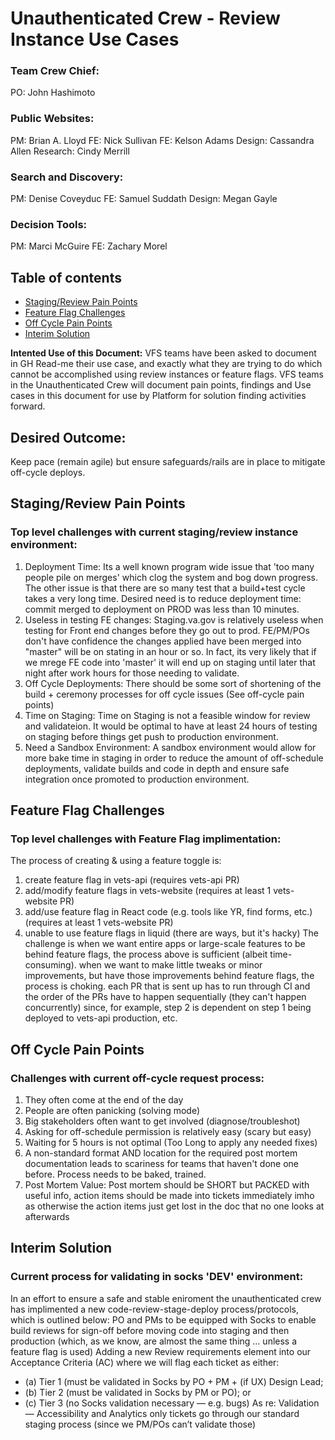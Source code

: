 # Unauthenticated Crew - Review Instance Use Cases 

### Team Crew Chief:
PO: John Hashimoto 

### Public Websites:
PM: Brian A. Lloyd
FE: Nick Sullivan
FE: Kelson Adams
Design: Cassandra Allen
Research: Cindy Merrill

### Search and Discovery:
PM: Denise Coveyduc
FE: Samuel Suddath
Design: Megan Gayle

### Decision Tools:
PM: Marci McGuire
FE: Zachary Morel

## Table of contents
- [Staging/Review Pain Points](#stagingreview-pain-points)
- [Feature Flag Challenges](#feature-flag-challenges)
- [Off Cycle Pain Points](#off-cycle-pain-points) 
- [Interim Solution](#interim-solution)


**Intented Use of this Document:** VFS teams have been asked to document in GH Read-me their use case, and exactly what they are trying to do which cannot be accomplished using review instances or feature flags. 
VFS teams in the Unauthenticated Crew will document pain points, findings and Use cases in this document for use by Platform for solution finding activities forward. 

## Desired Outcome: 
Keep pace (remain agile) but ensure safeguards/rails are in place to mitigate off-cycle deploys. 

## Staging/Review Pain Points 
### Top level challenges with current staging/review instance environment:
1. Deployment Time:  Its a well known program wide issue that 'too many people pile on merges' which clog the system and bog down progress.  The other issue is that there are so many test that a build+test cycle takes a very long time.  Desired need is to reduce deployment time: commit merged to deployment on PROD was less than 10 minutes.
2. Useless in testing FE changes:  Staging.va.gov is relatively useless when testing for Front end changes before they go out to prod.  FE/PM/POs don't have confidence the changes applied have been merged into "master" will be on stating in an hour or so.  In fact, its very likely that if we mrege FE code into 'master' it will end up on staging until later that night after work hours for those needing to validate.
3. Off Cycle Deployments: There should be some sort of shortening of the build + ceremony processes for off cycle issues (See off-cycle pain points)
4. Time on Staging: Time on Staging is not a feasible window for review and validateion. It would be optimal to have at least 24 hours of testing on staging before things get push to production environment. 
5. Need a Sandbox Environment:  A sandbox environment would allow for more bake time in staging in order to reduce the amount of off-schedule deployments, validate builds and code in depth and ensure safe integration once promoted to production environment. 

## Feature Flag Challenges 
### Top level challenges with Feature Flag implimentation: 
The process of creating & using a feature toggle is:
1. create feature flag in vets-api (requires vets-api PR)
2. add/modify feature flags in vets-website (requires at least 1 vets-website PR)
3. add/use feature flag in React code (e.g. tools like YR, find forms, etc.) (requires at least 1 vets-website PR)
4. unable to use feature flags in liquid (there are ways, but it's hacky)
The challenge is when we want entire apps or large-scale features to be behind feature flags, the process above is sufficient (albeit time-consuming).  when we want to make little tweaks or minor improvements, but have those improvements behind feature flags, the process is choking. each PR that is sent up has to run through CI and the order of the PRs have to happen sequentially (they can't happen concurrently) since, for example, step 2 is dependent on step 1 being deployed to vets-api production, etc.

## Off Cycle Pain Points 
### Challenges with current off-cycle request process:
1. They often come at the end of the day
2. People are often panicking (solving mode)
3. Big stakeholders often want to get involved (diagnose/troubleshot)
4. Asking for off-schedule permission is relatively easy (scary but easy)
5. Waiting for 5 hours is not optimal (Too Long to apply any needed fixes)
6. A non-standard format AND location for the required post mortem documentation leads to scariness for teams that haven't done one before.  Process needs to be baked, trained.
7. Post Mortem Value: Post mortem should be SHORT but PACKED with useful info, action items should be made into tickets immediately imho as otherwise the action items just get lost in the doc that no one looks at afterwards

## Interim Solution 
### Current process for validating in socks 'DEV' environment: 
In an effort to ensure a safe and stable eniroment the unauthenticated crew has implimented a new code-review-stage-deploy process/protocols, which is outlined below:
PO and PMs to be equipped with Socks to enable build reviews for sign-off before moving code into staging and then production (which, as we know, are almost the same thing … unless a feature flag is used)
Adding a new Review requirements element into our Acceptance Criteria (AC) where we will flag each ticket as either:
- (a) Tier 1 (must be validated in Socks by PO + PM + (if UX) Design Lead; 
- (b) Tier 2 (must be validated in Socks by PM or PO); or 
- (c) Tier 3 (no Socks validation necessary — e.g. bugs)
As re: Validation — Accessibility and Analytics only tickets go through our standard staging process (since we PM/POs can’t validate those)

